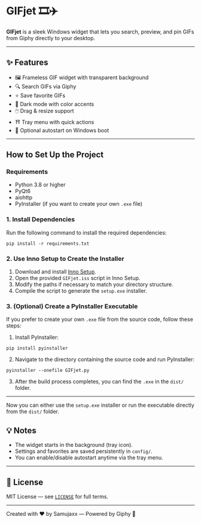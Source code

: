 # GIFjet 🎞️✈️

**GIFjet** is a sleek Windows widget that lets you search, preview, and pin GIFs from Giphy directly to your desktop.

---

## ✨ Features
- 🖼️ Frameless GIF widget with transparent background
- 🔍 Search GIFs via Giphy
- ⭐ Save favorite GIFs
- 🎨 Dark mode with color accents
- 🖱️ Drag & resize support
- ⛩️ Tray menu with quick actions
- 🔄 Optional autostart on Windows boot

---

## How to Set Up the Project

### Requirements

- Python 3.8 or higher
- PyQt6
- aiohttp
- PyInstaller (if you want to create your own `.exe` file)

### 1. Install Dependencies
Run the following command to install the required dependencies:

```
pip install -r requirements.txt
```

### 2. Use Inno Setup to Create the Installer

1. Download and install [Inno Setup](https://jrsoftware.org/isinfo.php).
2. Open the provided `GIFjet.iss` script in Inno Setup.
3. Modify the paths if necessary to match your directory structure.
4. Compile the script to generate the `setup.exe` installer.

### 3. (Optional) Create a PyInstaller Executable

If you prefer to create your own `.exe` file from the source code, follow these steps:

1. Install PyInstaller:

```
pip install pyinstaller
```

2. Navigate to the directory containing the source code and run PyInstaller:

```
pyinstaller --onefile GIFjet.py
```

3. After the build process completes, you can find the `.exe` in the `dist/` folder.

---

Now you can either use the `setup.exe` installer or run the executable directly from the `dist/` folder.

## 💡 Notes

- The widget starts in the background (tray icon).
- Settings and favorites are saved persistently in `config/`.
- You can enable/disable autostart anytime via the tray menu.

---

## 📝 License

MIT License — see [`LICENSE`](LICENSE) for full terms.

---

Created with ❤️ by Samujaxx — Powered by Giphy 🚀